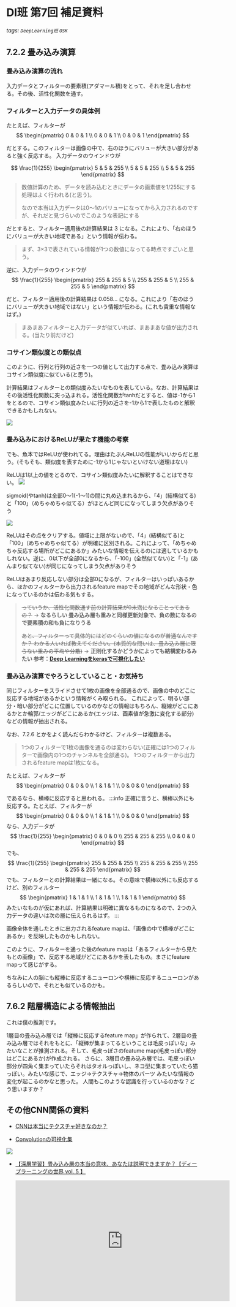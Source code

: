 # Dl班 第7回 補足資料
###### tags: `DeepLearning班` `OSK`

## 7.2.2 畳み込み演算
### 畳み込み演算の流れ
入力データとフィルターの要素積(アダマール積)をとって、それを足し合わせる。その後、活性化関数を通す。

### フィルターと入力データの具体例
たとえば、フィルターが
$$
\begin{pmatrix}
0 & 0 & 1 \\
0 & 0 & 1 \\
0 & 0 & 1
\end{pmatrix}
$$

だとする。このフィルターは画像の中で、右のほうにバリューが大きい部分があると強く反応する。
入力データのウインドウが

$$
\frac{1}{255}
\begin{pmatrix}
5 & 5 & 255 \\
5 & 5 & 255 \\
5 & 5 & 255
\end{pmatrix}
$$

> 数値計算のため、データを読み込むときにデータの画素値を1/255にする処理はよく行われる(と思う)。
> 
> なので本当は入力データは0～1のバリューになってから入力されるのですが、それだと見づらいのでこのような表記にする

だとすると、フィルター適用後の計算結果は $3$ になる。これにより、「右のほうにバリューが大きい地域である」という情報が伝わる。
> まず、3×3で表されている情報が1つの数値になってる時点ですごいと思う。
 
逆に、入力データのウインドウが
$$
\frac{1}{255}
\begin{pmatrix}
255 & 255 & 5 \\
255 & 255 & 5 \\
255 & 255 & 5
\end{pmatrix}
$$

だと、フィルター適用後の計算結果は $0.058...$ になる。これにより「右のほうにバリューが大きい地域ではない」という情報が伝わる。(これも貴重な情報なはず。)

> まあまあフィルターと入力データが似ていれば、まあまあな値が出力される。(当たり前だけど)

### コサイン類似度との類似点

このように、行列と行列の近さを一つの値として出力する点で、畳み込み演算はコサイン類似度に似ている(と思う)。

計算結果はフィルターとの類似度みたいなものを表している。なお、計算結果はその後活性化関数に突っ込まれる。活性化関数がtanhだとすると、値は-1から1をとるので、コサイン類似度みたいに行列の近さを-1から1で表したものと解釈できるかもしれない。

![](https://i.imgur.com/D8XXYB8.png)


### 畳み込みにおけるReLUが果たす機能の考察
でも、魚本ではReLUが使われてる。理由はたぶんReLUの性能がいいからだと思う。(そもそも、類似度を表すために-1から1じゃないといけない道理はない)

ReLUは1以上の値をとるので、コサイン類似度みたいに解釈することはできない。
![](https://i.imgur.com/K7RnIwG.png)

sigmoid(やtanh)は全部0～1(-1～1)の間に丸め込まれるから、「4」(結構似てる)と「100」（めちゃめちゃ似てる）がほとんど同じになってしまう欠点がありそう

![](https://i.imgur.com/JDaG3ZT.png)

ReLUはその点をクリアする。値域に上限がないので、「4」(結構似てる)と「100」（めちゃめちゃ似てる）が明確に区別される。これによって、「めちゃめちゃ反応する場所がどこにあるか」みたいな情報を伝えるのには適しているかもしれない。逆に、0以下が全部0になるから、「-100」(全然似てない)と「-1」(あんまり似てない)が同じになってしまう欠点がありそう

ReLUはあまり反応しない部分は全部0になるが、フィルターはいっぱいあるから、ほかのフィルターから出力されるfeature mapでその地域がどんな形状・色になっているのかは伝わる気もする。

> ~~っていうか、活性化関数通す前の計算結果が0未満になることってあるの？~~ → **なるらしい 畳み込み層も重みと同様更新対象で、負の数になるので要素積の和も負になりうる**
> 
> ~~あと、フィルターって具体的にはどのくらいの値になるのが普通なんですか？ わかる人いれば教えてください。(本質的な問いは、畳み込み層に限らない重みの平均や分散)~~ → **正則化するかどうかによっても結構変わるみたい 参考：[Deep Learningをkerasで可視化したい](https://recruit.gmo.jp/engineer/jisedai/blog/deep-learning-keras/)**

### 畳み込み演算でやろうとしていること・お気持ち

同じフィルターをスライドさせて1枚の画像を全部通るので、画像の中のどこに反応する地域があるかという情報がくみ取られる。
これによって、明るい部分・暗い部分がどこに位置しているのかなどの情報はもちろん、縦線がどこにあるかとか輪郭/エッジがどこにあるか(エッジは、画素値が急激に変化する部分)などの情報が抽出される。

なお、7.2.6 とかをよく読んだらわかるけど、フィルターは複数ある。
> 1つのフィルターで1枚の画像を通るのは変わらない(正確には1つのフィルターで画像内の1つのチャンネルを全部通る)。
> 1つのフィルターから出力されるfeature mapは1枚になる。

たとえば、フィルターが
$$
\begin{pmatrix}
0 & 0 & 0 \\
1 & 1 & 1 \\
0 & 0 & 0
\end{pmatrix}
$$

であるなら、横棒に反応すると思われる。
:::info
正確に言うと、横棒以外にも反応する。たとえば、フィルターが
$$
\begin{pmatrix}
0 & 0 & 0 \\
1 & 1 & 1 \\
0 & 0 & 0
\end{pmatrix}
$$
なら、入力データが
$$
\frac{1}{255}
\begin{pmatrix}
0 & 0 & 0 \\
255 & 255 & 255 \\
0 & 0 & 0
\end{pmatrix}
$$
でも、
$$
\frac{1}{255}
\begin{pmatrix}
255 & 255 & 255 \\
255 & 255 & 255 \\
255 & 255 & 255
\end{pmatrix}
$$
でも、フィルターとの計算結果は一緒になる。その意味で横棒以外にも反応するけど、別のフィルター
$$
\begin{pmatrix}
1 & 1 & 1 \\
1 & 1 & 1 \\
1 & 1 & 1
\end{pmatrix}
$$
みたいなものが仮にあれば、計算結果は明確に異なるものになるので、2つの入力データの違いは次の層に伝えられるはず。
:::



画像全体を通したときに出力されるfeature mapは、「画像の中で横棒がどこにあるか」を反映したものかもしれない。

このように、フィルターを通った後のfeature mapは「あるフィルターから見たもとの画像」で、反応する地域がどこにあるかを表したもの。まさにfeature mapって感じがする。

ちなみに人の脳にも縦棒に反応するニューロンや横棒に反応するニューロンがあるらしいので、それとも似ているのかも。

## 7.6.2 階層構造による情報抽出
これは僕の推測です。

1層目の畳み込み層では「縦棒に反応するfeature map」が作られて、2層目の畳み込み層ではそれをもとに、「縦棒が集まってるということは毛皮っぽいな」みたいなことが推測される。そして、毛皮っぽさのfeatume map(毛皮っぽい部分はどこにあるか)が作成される。
さらに、3層目の畳み込み層では、毛皮っぽい部分が四角く集まっていたらそれはタオルっぽいし、ネコ型に集まっていたら猫っぽい。みたいな感じで、エッジ→テクスチャ→物体のパーツ みたいな情報の変化が起こるのかなと思った。
人間もこのような認識を行っているのかな？どう思いますか？

## その他CNN関係の資料

- [CNNは本当にテクスチャ好きなのか？](http://ai-scholar.tech/image-recognition/texture)

- [Convolutionの可視化集](https://github.com/vdumoulin/conv_arithmetic#transposed-convolution-animations)

![](https://github.com/vdumoulin/conv_arithmetic/blob/master/gif/same_padding_no_strides.gif?raw=true)

- [【深層学習】畳み込み層の本当の意味、あなたは説明できますか？【ディープラーニングの世界 vol. 5 】](https://youtu.be/vU-JfZNBdYU)

    <iframe width="560" height="315" src="https://www.youtube.com/embed/vU-JfZNBdYU" title="YouTube video player" frameborder="0" allow="accelerometer; autoplay; clipboard-write; encrypted-media; gyroscope; picture-in-picture" allowfullscreen></iframe>
    
    



